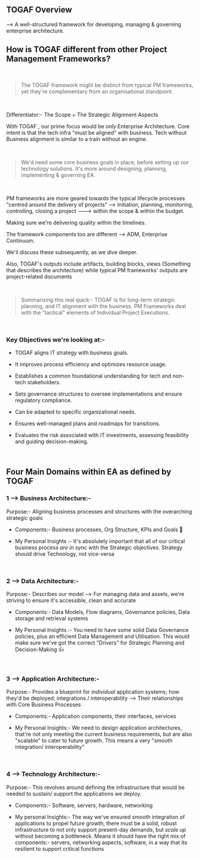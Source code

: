 ## TOGAF Overview

--> A well-structured framework for developing, managing & governing enterprise architecture.

## How is TOGAF different from other Project Management Frameworks?

</br>

> The TOGAF framework might be distinct from typical PM frameworks, yet they're complementary from an organisational standpoint.

</br>

Differentiator:- The Scope  + The Strategic Alignment Aspects

With TOGAF , our prime focus would be *only* Enterprise Architecture. Core intent is that the tech infra "must be aligned" with business. Tech without Business alignment is similar to a train without an engine. 

</br>

> We'd need some core business goals in place, before setting up our technology solutions.
> It's more around designing, planning, implementing & governing EA.

</br>

PM frameworks are more geared towards the typical lifecycle processes "centred around the delivery of projects" --> Initiation, planning, monitoring, controlling, closing a project ---> within the scope & within the budget.

Making sure we're delivering quality within the timelines.

The framework components too are different --> ADM, Enterprise Continuum.

We'll discuss these subsequently, as we dive deeper. 

Also, TOGAF's outputs include artifacts, building blocks, views (Something that describes the architecture) while typical PM frameworks' outputs are project-related documents

</br>

> Summarising this real quick:- TOGAF is for long-term strategic planning, and IT alignment with the business. PM Frameworks deal with the "tactical" elements of Individual Project Executions.

</br>

### Key Objectives we're looking at:-

 - TOGAF aligns IT strategy with business goals.

- It improves process efficiency and optimizes resource usage.
  
- Establishes a common foundational understanding for tech and non-tech stakeholders.
  
-  Sets governance structures to oversee implementations and ensure regulatory compliance.
  
-  Can be adapted to specific organizational needs.
  
- Ensures well-managed plans and roadmaps for transitions.
  
- Evaluates the risk associated with IT investments, assessing feasibility and guiding decision-making.


</br>

## Four Main Domains within EA as defined by TOGAF

### 1 --> Business Architecture:-

Purpose:- Aligning business processes and structures with the overarching strategic goals

- Components:-
  Business processes, Org Structure, KPIs and Goals 📌

- My Personal Insights :-
   It's absolutely important that all of our critical business process *are in sync* with the Strategic objectives. Strategy should drive Technology, not vice-versa

</br>

### 2 --> Data Architecture:-

Purpose:- Describes our model --> For managing data and assets, we're striving to ensure it's accessible, clean and accurate

- Components:- Data Models, Flow diagrams, Governance policies, Data storage and retrieval systems
  
- My Personal Insights :- You need to have some solid Data Governance policies, plus an efficient Data Management and Utilisation. This would make sure we've got the correct "Drivers" for Strategic Planning and Decision-Making 👍

</br>

### 3 --> Application Architecture:-

Purpose:- Provides a blueprint for *individual* application systems; how they'd be deployed; integrations / interoperability --> Their relationships with Core Business Processes

- Components:- Application components, their interfaces, services
  
- My Personal Insights:- We need to design application architectures, that're not only meeting the current business requirements, but are also "scalable" to cater to future growth. This means a very "smooth integration/ interoperability"

</br>

### 4 --> Technology Architecture:-

Purpose:- This revolves around defining the infrastructure that would be needed to sustain/ support the applications we deploy.

 - Components:- Software, servers, hardware, networking
   
 - My personal Insights:- The way we've ensured smooth integration of applications to propel future growth, there must be a solid, robust infrastructure to not only support present-day demands, but *scale up* without becoming a bottleneck. Means it should have the right mix of components:- servers, networking aspects, software, in a way that its resilient to support critical functions


